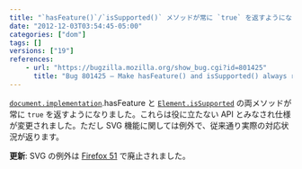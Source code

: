 ```yaml
---
title: "`hasFeature()`/`isSupported()` メソッドが常に `true` を返すようになりました"
date: "2012-12-03T03:54:45-05:00"
categories: ["dom"]
tags: []
versions: ["19"]
references:
    - url: "https://bugzilla.mozilla.org/show_bug.cgi?id=801425"
      title: "Bug 801425 – Make hasFeature() and isSupported() always return true"
---
```

[`document.implementation`](https://developer.mozilla.org/docs/DOM/document.implementation).hasFeature と [`Element.isSupported`](https://developer.mozilla.org/docs/DOM/Element.isSupported) の両メソッドが常に `true` を返すようになりました。これらは役に立たない API とみなされ仕様が変更されました。ただし SVG 機能に関しては例外で、従来通り実際の対応状況が返ります。

**更新**: SVG の例外は [Firefox 51](https://www.fxsitecompat.dev/ja/docs/2016/hasfeature-will-always-return-true-even-for-svg/) で廃止されました。
